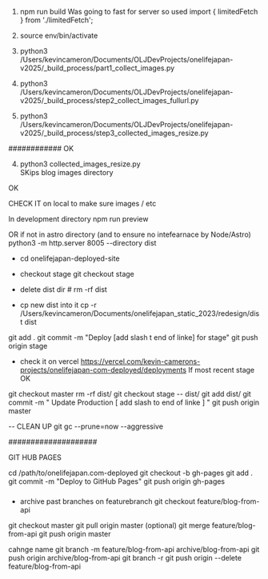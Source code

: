 1. npm run build
   Was going to fast for server so used
   import { limitedFetch } from './limitedFetch';

2. source env/bin/activate

3. python3 /Users/kevincameron/Documents/OLJDevProjects/onelifejapan-v2025/\_build_process/part1_collect_images.py

4. python3 /Users/kevincameron/Documents/OLJDevProjects/onelifejapan-v2025/\_build_process/step2_collect_images_fullurl.py

5. python3 /Users/kevincameron/Documents/OLJDevProjects/onelifejapan-v2025/\_build_process/step3_collected_images_resize.py

############
OK

4. python3 collected_images_resize.py  
   SKips blog images directory

OK

CHECK IT on local to make sure images / etc

In development directory
npm run preview

OR if not in astro directory (and to ensure no intefearnace by Node/Astro)
python3 -m http.server 8005 --directory dist

<!-- cd dist
python3 -m http.server 8005 -->

<!-- Branch Definitions
main (or master):
The primary branch containing the stable and production-ready code.

stage (or staging):
A branch used for testing and quality assurance before changes are merged into main. It reflects a pre-production environment where you can validate new features.

deploy (or deploy-branch):
A dedicated branch for deployment purposes. It can be the same as stage or a separate branch depending on your workflow.

production (or live):
Sometimes used interchangeably with main, but in some workflows, it's a separate branch reflecting the live site. -->

- cd onelifejapan-deployed-site
- checkout stage
  git checkout stage

- delete dist dir #
  rm -rf dist
- cp new dist into it
  cp -r /Users/kevincameron/Documents/onelifejapan_static_2023/redesign/dist dist

git add .
git commit -m "Deploy [add slash t end of linke] for stage"
git push origin stage

- check it on vercel
  https://vercel.com/kevin-camerons-projects/onelifejapan-com-deployed/deployments
  If most recent stage OK

git checkout master
rm -rf dist/
git checkout stage -- dist/
git add dist/
git commit -m " Update Production [ add slash to end of linke ] "
git push origin master

-- CLEAN UP
git gc --prune=now --aggressive

####################

GIT HUB PAGES

cd /path/to/onelifejapan.com-deployed
git checkout -b gh-pages
git add .
git commit -m "Deploy to GitHub Pages"
git push origin gh-pages

###

- archive past branches
  on featurebranch
  git checkout feature/blog-from-api

git checkout master
git pull origin master (optional)
git merge feature/blog-from-api
git push origin master

cahnge name
git branch -m feature/blog-from-api archive/blog-from-api
git push origin archive/blog-from-api
git branch -r
git push origin --delete feature/blog-from-api
